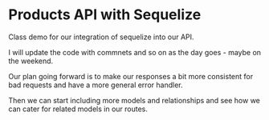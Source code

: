 # Products API with Sequelize

Class demo for our integration of sequelize into our API.

I will update the code with commnets and so on as the day goes - maybe on the weekend.

Our plan going forward is to make our responses a bit more consistent for bad requests and have a more general error handler.

Then we can start including more models and relationships and see how we can cater for related models in our routes.